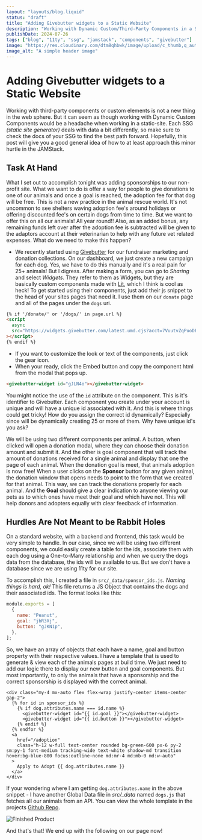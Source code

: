 ```yaml
---
layout: "layouts/blog.liquid"
status: "draft"
title: "Adding Givebutter widgets to a Static Website"
description: "Working with Dynamic Custom/Third-Party Components in a Static Site"
publishDate: 2024-07-26
tags: ["blog", "11ty", "ssg", "jamstack", "components", "givebutter"]
image: "https://res.cloudinary.com/dtm8qhbwk/image/upload/c_thumb,q_auto,g_face,f_auto,w_200/v1720813611/blog/stock/greg-rakozy-oMpAz-DN-9I-unsplash_qebiip.webp"
image_alt: "A simple header image"
---
```


# Adding Givebutter widgets to a Static Website

Working with third-party components or custom elements is not a new thing in the web sphere. But it can seem as though working with Dynamic Custom Components would be a headache when working in a static-site. Each SSG _(static site generator)_ deals with data a bit differently, so make sure to check the docs of your SSG to find the best path forward. Hopefully, this post will give you a good general idea of how to at least approach this minor hurtle in the JAMStack.

## Task At Hand

What I set out to accomplish tonight was adding sponsorships to our non-profit site. What we want to do is offer a way for people to give donations to one of our animals and once a goal is reached, the adoption fee for that dog will be free. This is not a new practice in the animal rescue world. It's not uncommon to see shelters waving adoption fee's around holidays or offering discounted fee's on certain dogs from time to time. But we want to offer this on all our animals! All year round!! Also, as an added bonus, any remaining funds left over after the adoption fee is subtracted will be given to the adaptors account at their veterinarian to help with any future vet related expenses. What do we need to make this happen?

- We recently started using [Givebutter](https://givebutter.com/) for our fundraiser marketing and donation collections. On our dashboard, we just create a new campaign for each dog. Yes, we have to do this manually and it's a real pain for 25+ animals! But I digress. After making a form, you can go to _Sharing_ and select _Widgets_. They refer to them as Widgets, but they are basically custom components made with [Lit](https://lit.dev), which I think is cool as heck! To get started using their components, just add their js snippet to the head of your sites pages that need it. I use them on our `donate` page and all of the pages under the `dogs` uri.

```html
{% if '/donate/' or '/dogs/' in page.url %}
<script
  async
  src="https://widgets.givebutter.com/latest.umd.cjs?acct=7VuutvZqPuoDFArI&p=other"
></script>
{% endif %}
```

- If you want to customize the look or text of the components, just click the gear icon.
- When your ready, click the Embed button and copy the component html from the modal that pops up.

```html
<givebutter-widget id="gJLN4o"></givebutter-widget>
```

You might notice the use of the `id` attribute on the component. This is it's identifier to Givebutter. Each component you create under your account is unique and will have a unique id associated with it. And this is where things could get tricky! How do you assign the correct id dynamically? Especially since will be dynamically creating 25 or more of them. Why have unique id's you ask?

We will be using two different components per animal. A button, when clicked will open a donation modal, where they can choose their donation amount and submit it. And the other is goal component that will track the amount of donations received for a single animal and display that one the page of each animal. When the donation goal is meet, that animals adoption is now free! When a user clicks on the **Sponsor** button for any given animal, the donation window that opens needs to point to the form that we created for that animal. This way, we can track the donations properly for each animal. And the **Goal** should give a clear indication to anyone viewing our pets as to which ones have meet their goal and which have not. This will help donors and adopters equally with clear feedback of information.

## Hurdles Are Not Meant to be Rabbit Holes

On a standard website, with a backend and frontend, this task would be very simple to handle. In our case, since we will be using two different components, we could easily create a table for the ids, associate them with each dog using a One-to-Many relationship and when we query the dogs data from the database, the ids will be available to us. But we don't have a database since we are using 11ty for our site.

To accomplish this, I created a file in `src/_data/sponsor_ids.js`. _Naming things is hard, ok!_ This file returns a JS Object that contains the dogs and their associated ids. The format looks like this:

```js
module.exports = [
  {
    name: "Peanut",
    goal: "jbR3Xj",
    button: "gJKN1p",
  },
];
```

So, we have an array of objects that each have a name, goal and button property with their respective values. I have a template that is used to generate & view each of the animals pages at build time. We just need to add our logic there to display our new button and goal components. But most importantly, to only the animals that have a sponsorship and the correct sponsorship is displayed with the correct animal.

```liquid
<div class="my-4 mx-auto flex flex-wrap justify-center items-center gap-2">
  {% for id in sponsor_ids %}
    {% if dog.attributes.name === id.name %}
      <givebutter-widget id="{{ id.goal }}"></givebutter-widget>
      <givebutter-widget id="{{ id.button }}"></givebutter-widget>
    {% endif %}
  {% endfor %}
  <a
    href="/adoption"
    class="h-12 w-full text-center rounded bg-green-600 px-6 py-2 sm:py-1 font-medium tracking-wide text-white shadow-md transition hover:bg-blue-800 focus:outline-none md:mr-4 md:mb-0 md:w-auto"
  >
    Apply to Adopt {{ dog.attributes.name }}
  </a>
</div>
```

If your wondering where I am getting `dog.attributes.name` in the above snippet - I have another Global Data file in _src/\_data_ named `dogs.js` that fetches all our animals from an API. You can view the whole template in the projects [Github Repo](https://github.com/unisys12/ftp-foundation/blob/main/src/dog-pages.njk#L6).

![Finished Product](https://res.cloudinary.com/dtm8qhbwk/image/upload/c_thumb,q_auto,g_face,f_auto/v1721958186/blog/sponsorship-prototype_l0dgpp.jpg)

And that's that! We end up with the following on our page now!
